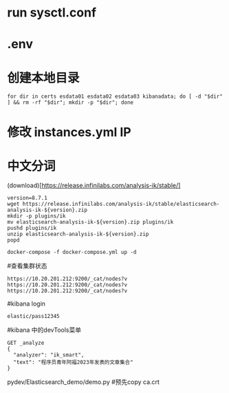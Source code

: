 # run sysctl.conf

# .env

# 创建本地目录
```
for dir in certs esdata01 esdata02 esdata03 kibanadata; do [ -d "$dir" ] && rm -rf "$dir"; mkdir -p "$dir"; done

```

# 修改 instances.yml IP

# 中文分词
(download)[https://release.infinilabs.com/analysis-ik/stable/]
```
version=8.7.1
wget https://release.infinilabs.com/analysis-ik/stable/elasticsearch-analysis-ik-${version}.zip
mkdir -p plugins/ik
mv elasticsearch-analysis-ik-${version}.zip plugins/ik
pushd plugins/ik
unzip elasticsearch-analysis-ik-${version}.zip
popd

```

```
docker-compose -f docker-compose.yml up -d
```

#查看集群状态
```
https://10.20.201.212:9200/_cat/nodes?v
https://10.20.201.212:9200/_cat/nodes?v
https://10.20.201.212:9200/_cat/nodes?v
```


#kibana login
```
elastic/pass12345
```

#kibana 中的devTools菜单
```
GET _analyze
{
  "analyzer": "ik_smart",
  "text": "程序员青年阿福2023年发表的文章集合"
}
```





pydev/Elasticsearch_demo/demo.py #预先copy ca.crt

